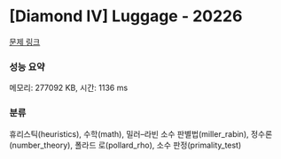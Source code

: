 # [Diamond IV] Luggage - 20226 

[문제 링크](https://www.acmicpc.net/problem/20226) 

### 성능 요약

메모리: 277092 KB, 시간: 1136 ms

### 분류

휴리스틱(heuristics), 수학(math), 밀러–라빈 소수 판별법(miller_rabin), 정수론(number_theory), 폴라드 로(pollard_rho), 소수 판정(primality_test)

